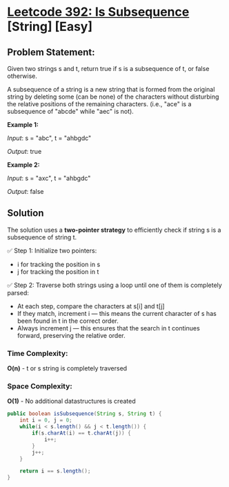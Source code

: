 # [Leetcode 392: Is Subsequence](https://leetcode.com/problems/is-subsequence/description/) [String] [Easy]

## Problem Statement:
Given two strings s and t, return true if s is a subsequence of t, or false otherwise.

A subsequence of a string is a new string that is formed from the original string by deleting some (can be none) of the characters without disturbing the relative positions of the remaining characters. (i.e., "ace" is a subsequence of "abcde" while "aec" is not).

**Example 1:**

_Input_: s = "abc", t = "ahbgdc"

_Output_: true


**Example 2:**

_Input_: s = "axc", t = "ahbgdc"

_Output_: false

## Solution
The solution uses a **two-pointer strategy** to efficiently check if string s is a subsequence of string t.

✅ Step 1: Initialize two pointers:
* i for tracking the position in s
* j for tracking the position in t

✅ Step 2: Traverse both strings using a loop until one of them is completely parsed:
* At each step, compare the characters at s[i] and t[j]
* If they match, increment i — this means the current character of s has been found in t in the correct order.
* Always increment j — this ensures that the search in t continues forward, preserving the relative order.

### Time Complexity:
**O(n)** - t or s string is completely traversed

### Space Complexity:
**O(1)** - No additional datastructures is created

```java
public boolean isSubsequence(String s, String t) {
    int i = 0, j = 0;
    while(i < s.length() && j < t.length()) {
        if(s.charAt(i) == t.charAt(j)) {
            i++;
        }
        j++;
    }

    return i == s.length();
}
```

